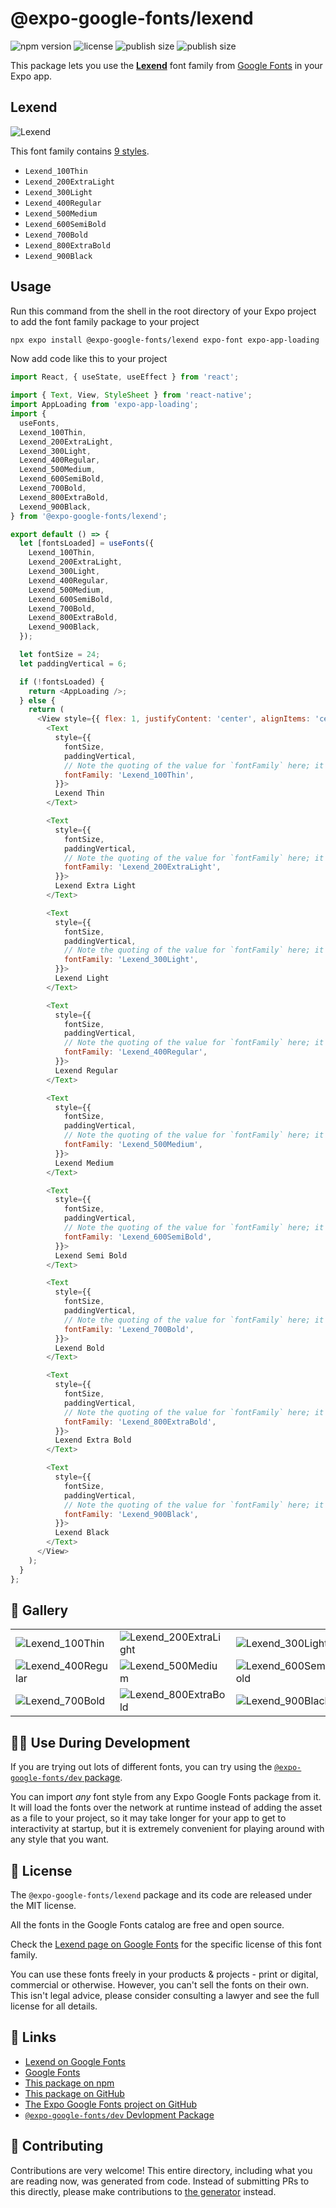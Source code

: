 # @expo-google-fonts/lexend

![npm version](https://flat.badgen.net/npm/v/@expo-google-fonts/lexend)
![license](https://flat.badgen.net/github/license/expo/google-fonts)
![publish size](https://flat.badgen.net/packagephobia/install/@expo-google-fonts/lexend)
![publish size](https://flat.badgen.net/packagephobia/publish/@expo-google-fonts/lexend)

This package lets you use the [**Lexend**](https://fonts.google.com/specimen/Lexend) font family from [Google Fonts](https://fonts.google.com/) in your Expo app.

## Lexend

![Lexend](./font-family.png)

This font family contains [9 styles](#-gallery).

- `Lexend_100Thin`
- `Lexend_200ExtraLight`
- `Lexend_300Light`
- `Lexend_400Regular`
- `Lexend_500Medium`
- `Lexend_600SemiBold`
- `Lexend_700Bold`
- `Lexend_800ExtraBold`
- `Lexend_900Black`

## Usage

Run this command from the shell in the root directory of your Expo project to add the font family package to your project
```sh
npx expo install @expo-google-fonts/lexend expo-font expo-app-loading
```

Now add code like this to your project
```js
import React, { useState, useEffect } from 'react';

import { Text, View, StyleSheet } from 'react-native';
import AppLoading from 'expo-app-loading';
import {
  useFonts,
  Lexend_100Thin,
  Lexend_200ExtraLight,
  Lexend_300Light,
  Lexend_400Regular,
  Lexend_500Medium,
  Lexend_600SemiBold,
  Lexend_700Bold,
  Lexend_800ExtraBold,
  Lexend_900Black,
} from '@expo-google-fonts/lexend';

export default () => {
  let [fontsLoaded] = useFonts({
    Lexend_100Thin,
    Lexend_200ExtraLight,
    Lexend_300Light,
    Lexend_400Regular,
    Lexend_500Medium,
    Lexend_600SemiBold,
    Lexend_700Bold,
    Lexend_800ExtraBold,
    Lexend_900Black,
  });

  let fontSize = 24;
  let paddingVertical = 6;

  if (!fontsLoaded) {
    return <AppLoading />;
  } else {
    return (
      <View style={{ flex: 1, justifyContent: 'center', alignItems: 'center' }}>
        <Text
          style={{
            fontSize,
            paddingVertical,
            // Note the quoting of the value for `fontFamily` here; it expects a string!
            fontFamily: 'Lexend_100Thin',
          }}>
          Lexend Thin
        </Text>

        <Text
          style={{
            fontSize,
            paddingVertical,
            // Note the quoting of the value for `fontFamily` here; it expects a string!
            fontFamily: 'Lexend_200ExtraLight',
          }}>
          Lexend Extra Light
        </Text>

        <Text
          style={{
            fontSize,
            paddingVertical,
            // Note the quoting of the value for `fontFamily` here; it expects a string!
            fontFamily: 'Lexend_300Light',
          }}>
          Lexend Light
        </Text>

        <Text
          style={{
            fontSize,
            paddingVertical,
            // Note the quoting of the value for `fontFamily` here; it expects a string!
            fontFamily: 'Lexend_400Regular',
          }}>
          Lexend Regular
        </Text>

        <Text
          style={{
            fontSize,
            paddingVertical,
            // Note the quoting of the value for `fontFamily` here; it expects a string!
            fontFamily: 'Lexend_500Medium',
          }}>
          Lexend Medium
        </Text>

        <Text
          style={{
            fontSize,
            paddingVertical,
            // Note the quoting of the value for `fontFamily` here; it expects a string!
            fontFamily: 'Lexend_600SemiBold',
          }}>
          Lexend Semi Bold
        </Text>

        <Text
          style={{
            fontSize,
            paddingVertical,
            // Note the quoting of the value for `fontFamily` here; it expects a string!
            fontFamily: 'Lexend_700Bold',
          }}>
          Lexend Bold
        </Text>

        <Text
          style={{
            fontSize,
            paddingVertical,
            // Note the quoting of the value for `fontFamily` here; it expects a string!
            fontFamily: 'Lexend_800ExtraBold',
          }}>
          Lexend Extra Bold
        </Text>

        <Text
          style={{
            fontSize,
            paddingVertical,
            // Note the quoting of the value for `fontFamily` here; it expects a string!
            fontFamily: 'Lexend_900Black',
          }}>
          Lexend Black
        </Text>
      </View>
    );
  }
};

```

## 🔡 Gallery


||||
|-|-|-|
|![Lexend_100Thin](./Lexend_100Thin.ttf.png)|![Lexend_200ExtraLight](./Lexend_200ExtraLight.ttf.png)|![Lexend_300Light](./Lexend_300Light.ttf.png)||
|![Lexend_400Regular](./Lexend_400Regular.ttf.png)|![Lexend_500Medium](./Lexend_500Medium.ttf.png)|![Lexend_600SemiBold](./Lexend_600SemiBold.ttf.png)||
|![Lexend_700Bold](./Lexend_700Bold.ttf.png)|![Lexend_800ExtraBold](./Lexend_800ExtraBold.ttf.png)|![Lexend_900Black](./Lexend_900Black.ttf.png)||


## 👩‍💻 Use During Development

If you are trying out lots of different fonts, you can try using the [`@expo-google-fonts/dev` package](https://github.com/expo/google-fonts/tree/master/font-packages/dev#readme).

You can import *any* font style from any Expo Google Fonts package from it. It will load the fonts
over the network at runtime instead of adding the asset as a file to your project, so it may take longer
for your app to get to interactivity at startup, but it is extremely convenient
for playing around with any style that you want.

## 📖 License

The `@expo-google-fonts/lexend` package and its code are released under the MIT license.

All the fonts in the Google Fonts catalog are free and open source.

Check the [Lexend page on Google Fonts](https://fonts.google.com/specimen/Lexend) for the specific license of this font family.

You can use these fonts freely in your products & projects - print or digital, commercial or otherwise. However, you can't sell the fonts on their own. This isn't legal advice, please consider consulting a lawyer and see the full license for all details.

## 🔗 Links

- [Lexend on Google Fonts](https://fonts.google.com/specimen/Lexend)
- [Google Fonts](https://fonts.google.com/)
- [This package on npm](https://www.npmjs.com/package/@expo-google-fonts/lexend)
- [This package on GitHub](https://github.com/expo/google-fonts/tree/master/font-packages/lexend)
- [The Expo Google Fonts project on GitHub](https://github.com/expo/google-fonts)
- [`@expo-google-fonts/dev` Devlopment Package](https://github.com/expo/google-fonts/tree/master/font-packages/dev)

## 🤝 Contributing

Contributions are very welcome! This entire directory, including what you are reading now, was generated from code. Instead of submitting PRs to this directly, please make contributions to [the generator](https://github.com/expo/google-fonts/tree/master/packages/generator) instead.
